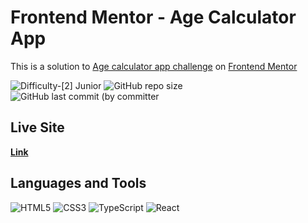 # Frontend Mentor - Age Calculator App
This is a solution 
to [Age calculator app challenge](https://www.frontendmentor.io/challenges/age-calculator-app-dF9DFFpj-Q)
on [Frontend Mentor](https://www.frontendmentor.io)

![Difficulty-[2] Junior](<https://img.shields.io/badge/Difficulty-[2] Junior-3CB371?style=for-the-badge>)
![GitHub repo size](<https://img.shields.io/github/repo-size/I-antiva-I/AgeCalculatorApp?label=Repo size&style=for-the-badge>)
![GitHub last commit (by committer](<https://img.shields.io/github/last-commit/I-antiva-I/AgeCalculatorApp?label=Last commit&style=for-the-badge>)

## Live Site
[**Link**](https://i-antiva-i.github.io/AgeCalculatorApp)

## Languages and Tools
![HTML5](https://img.shields.io/badge/HTML5-E34F26?style=for-the-badge&logo=html5&logoColor=white)
![CSS3](https://img.shields.io/badge/CSS3-1572B6?style=for-the-badge&logo=css3&logoColor=white)
![TypeScript](https://img.shields.io/badge/TypeScript-007ACC?style=for-the-badge&logo=typescript&logoColor=white)
![React](https://img.shields.io/badge/React-696969?style=for-the-badge&logo=react&logoColor=61DAFB)

